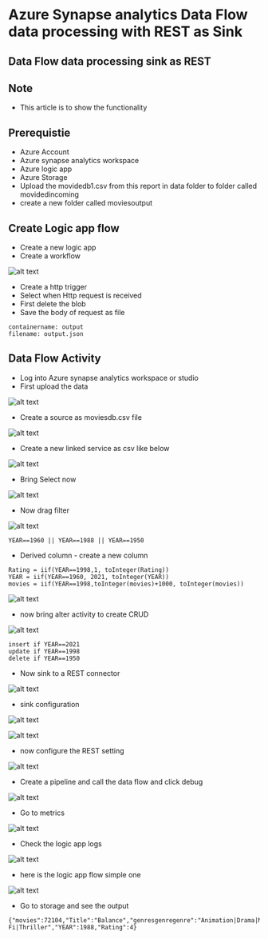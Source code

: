 # Azure Synapse analytics Data Flow data processing with REST as Sink

## Data Flow data processing sink as REST

## Note

- This article is to show the functionality

## Prerequistie

- Azure Account
- Azure synapse analytics workspace
- Azure logic app
- Azure Storage
- Upload the movidedb1.csv from this report in data folder to folder called movidedincoming
- create a new folder called moviesoutput

## Create Logic app flow

- Create a new logic app
- Create a workflow

![alt text](https://github.com/balakreshnan/Samples2021/blob/main/Synapseworkspace/images/dataflowrest15.jpg "Service Health")

- Create a http trigger
- Select when Http request is received
- First delete the blob
- Save the body of request as file

```
containername: output
filename: output.json
```

## Data Flow Activity

- Log into Azure synapse analytics workspace or studio
- First upload the data

![alt text](https://github.com/balakreshnan/Samples2021/blob/main/Synapseworkspace/images/dataflowrest1.jpg "Service Health")

- Create a source as moviesdb.csv file

![alt text](https://github.com/balakreshnan/Samples2021/blob/main/Synapseworkspace/images/dataflowrest2.jpg "Service Health")

- Create a new linked service as csv like below

![alt text](https://github.com/balakreshnan/Samples2021/blob/main/Synapseworkspace/images/dataflowrest3.jpg "Service Health")

- Bring Select now

![alt text](https://github.com/balakreshnan/Samples2021/blob/main/Synapseworkspace/images/dataflowrest4.jpg "Service Health")

- Now drag filter

![alt text](https://github.com/balakreshnan/Samples2021/blob/main/Synapseworkspace/images/dataflowrest5.jpg "Service Health")

```
YEAR==1960 || YEAR==1988 || YEAR==1950
```

- Derived column - create a new column

```
Rating = iif(YEAR==1998,1, toInteger(Rating))
YEAR = iif(YEAR==1960, 2021, toInteger(YEAR))
movies = iif(YEAR==1998,toInteger(movies)+1000, toInteger(movies))
```

![alt text](https://github.com/balakreshnan/Samples2021/blob/main/Synapseworkspace/images/dataflowrest6.jpg "Service Health")

- now bring alter activity to create CRUD

![alt text](https://github.com/balakreshnan/Samples2021/blob/main/Synapseworkspace/images/dataflowrest7.jpg "Service Health")

```
insert if YEAR==2021
update if YEAR==1998
delete if YEAR==1950
```

- Now sink to a REST connector

![alt text](https://github.com/balakreshnan/Samples2021/blob/main/Synapseworkspace/images/dataflowrest8.jpg "Service Health")

- sink configuration

![alt text](https://github.com/balakreshnan/Samples2021/blob/main/Synapseworkspace/images/dataflowrest9.jpg "Service Health")

![alt text](https://github.com/balakreshnan/Samples2021/blob/main/Synapseworkspace/images/dataflowrest10.jpg "Service Health")

- now configure the REST setting

![alt text](https://github.com/balakreshnan/Samples2021/blob/main/Synapseworkspace/images/dataflowrest11.jpg "Service Health")

- Create a pipeline and call the data flow and click debug

![alt text](https://github.com/balakreshnan/Samples2021/blob/main/Synapseworkspace/images/dataflowrest12.jpg "Service Health")

- Go to metrics

![alt text](https://github.com/balakreshnan/Samples2021/blob/main/Synapseworkspace/images/dataflowrest13.jpg "Service Health")

- Check the logic app logs

![alt text](https://github.com/balakreshnan/Samples2021/blob/main/Synapseworkspace/images/dataflowrest14.jpg "Service Health")

- here is the logic app flow simple one

![alt text](https://github.com/balakreshnan/Samples2021/blob/main/Synapseworkspace/images/dataflowrest15.jpg "Service Health")

- Go to storage and see the output

```
{"movies":72104,"Title":"Balance","genresgenregenre":"Animation|Drama|Mystery|Sci-Fi|Thriller","YEAR":1988,"Rating":4}
```